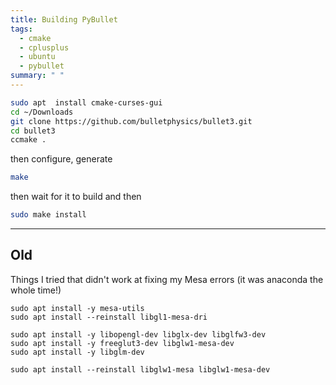 ```yaml
---
title: Building PyBullet
tags: 
  - cmake
  - cplusplus
  - ubuntu
  - pybullet
summary: " "
---
```



```bash
sudo apt  install cmake-curses-gui 
cd ~/Downloads
git clone https://github.com/bulletphysics/bullet3.git
cd bullet3
ccmake .
```

then configure, generate

```bash
make
```

then wait for it to build and then

```bash
sudo make install
```

-------------

## Old

Things I tried that didn't work at fixing my Mesa errors (it was anaconda the whole time!)

```
sudo apt install -y mesa-utils
sudo apt install --reinstall libgl1-mesa-dri

sudo apt install -y libopengl-dev libglx-dev libglfw3-dev
sudo apt install -y freeglut3-dev libglw1-mesa-dev
sudo apt install -y libglm-dev

sudo apt install --reinstall libglw1-mesa libglw1-mesa-dev 
```
